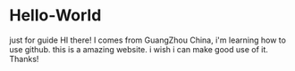 # Hello-World
just for guide
HI there!
I comes from GuangZhou China, i'm learning how to use github.
this is a amazing website. i wish i can make good use of it. Thanks!
